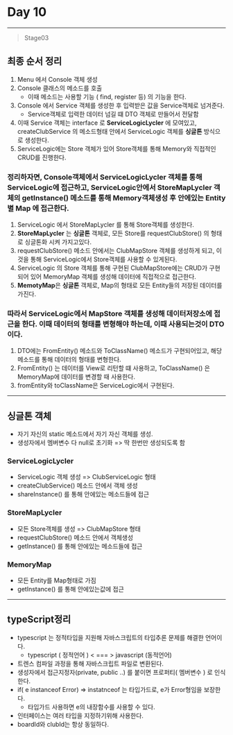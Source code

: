 # Day 10

---

>Stage03 

## 최종 순서 정리 

1. Menu  에서 Console  객체 생성
2. Console 클래스의 메소드를 호출
   - 이때 메소드는 사용할 기능 ( find, register 등) 의 기능을 한다. 
3. Console 에서 Service 객체를 생성한 후 입력받은 값을 Service객체로 넘겨준다. 
   - Service객체로 입력한 데이터 넘길 떄 DTO 객체로 만들어서 전달함 
4. 이때 Service 객체는 interface 로 **ServiceLogicLycler** 에 모여있고, createClubService 의 메소드형태 안에서 ServiceLogic 객체를 **싱글톤** 방식으로 생성한다.
5. ServiceLogic에는 Store 객체가 있어 Store객체를 통해 Memory와 직접적인 CRUD를 진행한다. 

### 정리하자면, Console객체에서 ServiceLogicLycler 객체를 통해 ServiceLogic에 접근하고, ServiceLogic안에서 StoreMapLycler 객체의 getInstance() 메소드를 통해 Memory객체생성 후 안에있는 Entity 별 Map 에 접근한다. 

1. ServiceLogic 에서 StoreMapLycler 를 통해 Store객체를 생성한다. 
2. **StoreMapLycler** 는 **싱글톤** 객체로, 모든 Store를 requestClubStore() 의 형태로 싱글톤화 시켜 가지고있다.
3. requestClubStore() 메소드 안에서는 ClubMapStore 객체를 생성하게 되고, 이것을 통해 ServiceLogic에서 Store객체를 사용할 수 있게된다. 
4. ServiceLogic 의 Store 객체를 통해 구현된 ClubMapStore에는 CRUD가 구현되어 있어 MemoryMap 객체를 생성해 데이터에 직접적으로 접근한다. 
5. **MemotyMap**은 **싱글톤** 객체로, Map의 형태로 모든 Entity들의 저장된 데이터를 가진다. 

### 따라서 ServiceLogic에서 MapStore 객체를 생성해 데이터저장소에 접근을 한다. 이때 데이터의 형태를 변형해야 하는데, 이때 사용되는것이 DTO 이다. 

1. DTO에는 FromEntity() 메소드와 ToClassName() 메소드가 구현되어있고, 해당 메소드를 통해 데이터의 형태를 변형한다. 
2. FromEntity() 는 데이터를 View로 리턴할 떄 사용하고, ToClassName() 은 MemoryMap에 데이터를 변경할 때 사용한다.
3. fromEntity와 toClassName은 ServiceLogic에서 구현된다. 

---
## 싱글톤 객체 

- 자기 자신의 static 메소드에서 자기 자신 객체를 생성. 
- 생성자에서 멤버변수 다 null로 초기화 => 딱 한번만 생성되도록 함 

### ServiceLogicLycler

- ServiceLogic 객체 생성 => ClubServiceLogic 형태
- createClubService() 메소드 안에서 객체 생성
- shareInstance() 를 통해 안에있는 메소드들에 접근

### StoreMapLycler

- 모든 Store객체를 생성 => ClubMapStore 형태
- requestClubStore() 메소드 안에서 객체생성
- getInstance() 를 통해 안에있는 메소드들에 접근 

### MemoryMap

- 모든 Entity를 Map형태로 가짐
- getInstance() 를 통해 안에있는값에 접근 



---

##  typeScript정리

- typescript 는 정적타입을 지원해 자바스크립트의 타입추론 문제를 해결한 언어이다.
  - typescript ( 정적언어 ) < === > javascript (동적언어)
- 트렌스 컴파일 과정을 통해 자바스크립트 파일로 변환된다. 
- 생성자에서 접근지정자(private, public ..) 를 붙이면 프로퍼티( 멤버변수 ) 로 인식한다. 
- if( e instanceof Error) => instatnceof 는 타입가드로, e가 Error형임을 보장한다. 
  - 타입가드 사용하면 e의 내장함수를 사용할 수 있다. 
- 인터페이스는 여러 타입을 지정하기위해 사용한다. 
- boardId와 clubId는 항상 동일하다. 


